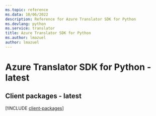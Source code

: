 ```yaml
---
ms.topic: reference
ms.data: 10/06/2022
description: Reference for Azure Translator SDK for Python
ms.devlang: python
ms.service: translator
title: Azure Translator SDK for Python
ms.author: lmazuel
author: lmazuel
---
```

# Azure Translator SDK for Python - latest

## Client packages - latest
[!INCLUDE [client-packages](translator-client-index.md)]